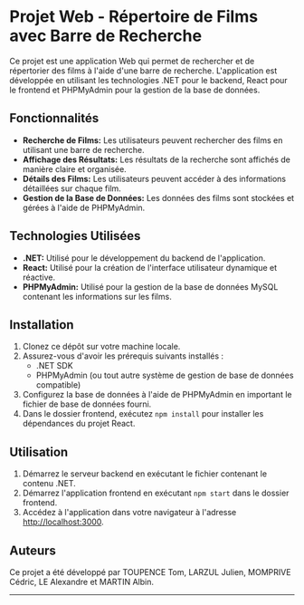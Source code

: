# Projet Web - Répertoire de Films avec Barre de Recherche

Ce projet est une application Web qui permet de rechercher et de répertorier des films à l'aide d'une barre de recherche. L'application est développée en utilisant les technologies .NET pour le backend, React pour le frontend et PHPMyAdmin pour la gestion de la base de données.

## Fonctionnalités

- **Recherche de Films:** Les utilisateurs peuvent rechercher des films en utilisant une barre de recherche.
- **Affichage des Résultats:** Les résultats de la recherche sont affichés de manière claire et organisée.
- **Détails des Films:** Les utilisateurs peuvent accéder à des informations détaillées sur chaque film.
- **Gestion de la Base de Données:** Les données des films sont stockées et gérées à l'aide de PHPMyAdmin.

## Technologies Utilisées

- **.NET:** Utilisé pour le développement du backend de l'application.
- **React:** Utilisé pour la création de l'interface utilisateur dynamique et réactive.
- **PHPMyAdmin:** Utilisé pour la gestion de la base de données MySQL contenant les informations sur les films.

## Installation

1. Clonez ce dépôt sur votre machine locale.
2. Assurez-vous d'avoir les prérequis suivants installés :
   - .NET SDK
   - PHPMyAdmin (ou tout autre système de gestion de base de données compatible)
3. Configurez la base de données à l'aide de PHPMyAdmin en important le fichier de base de données fourni.
4. Dans le dossier frontend, exécutez `npm install` pour installer les dépendances du projet React.

## Utilisation

1. Démarrez le serveur backend en exécutant le fichier contenant le contenu .NET.
2. Démarrez l'application frontend en exécutant `npm start` dans le dossier frontend.
3. Accédez à l'application dans votre navigateur à l'adresse [http://localhost:3000](http://localhost:3000).


## Auteurs

Ce projet a été développé par TOUPENCE Tom, LARZUL Julien, MOMPRIVE Cédric, LE Alexandre et MARTIN Albin.

---
